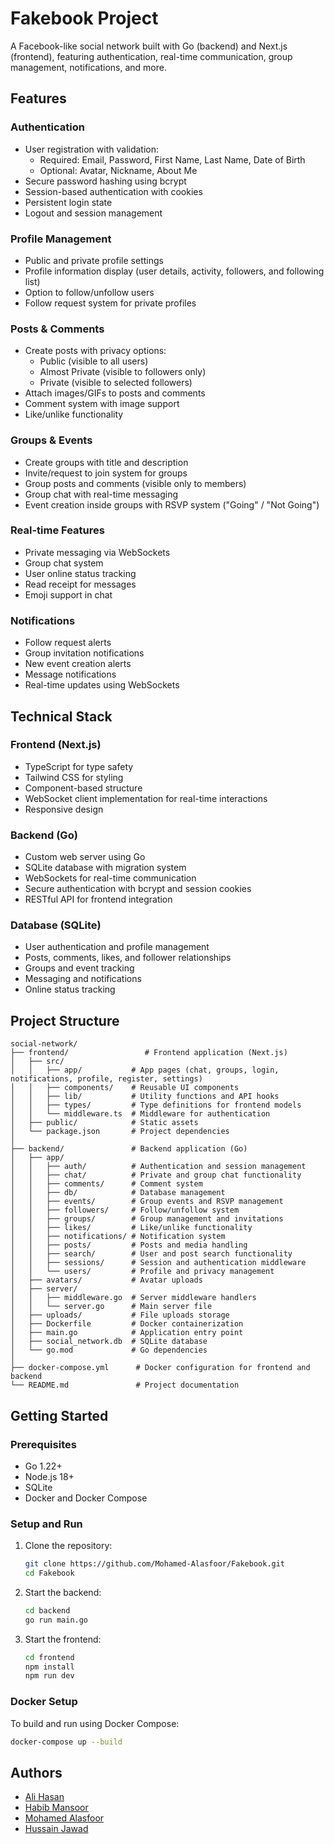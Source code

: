 # Fakebook Project

A Facebook-like social network built with Go (backend) and Next.js (frontend), featuring authentication, real-time communication, group management, notifications, and more.

## Features

### Authentication

- User registration with validation:
  - Required: Email, Password, First Name, Last Name, Date of Birth
  - Optional: Avatar, Nickname, About Me
- Secure password hashing using bcrypt
- Session-based authentication with cookies
- Persistent login state
- Logout and session management

### Profile Management

- Public and private profile settings
- Profile information display (user details, activity, followers, and following list)
- Option to follow/unfollow users
- Follow request system for private profiles

### Posts & Comments

- Create posts with privacy options:
  - Public (visible to all users)
  - Almost Private (visible to followers only)
  - Private (visible to selected followers)
- Attach images/GIFs to posts and comments
- Comment system with image support
- Like/unlike functionality

### Groups & Events

- Create groups with title and description
- Invite/request to join system for groups
- Group posts and comments (visible only to members)
- Group chat with real-time messaging
- Event creation inside groups with RSVP system ("Going" / "Not Going")

### Real-time Features

- Private messaging via WebSockets
- Group chat system
- User online status tracking
- Read receipt for messages
- Emoji support in chat

### Notifications

- Follow request alerts
- Group invitation notifications
- New event creation alerts
- Message notifications
- Real-time updates using WebSockets

## Technical Stack

### Frontend (Next.js)

- TypeScript for type safety
- Tailwind CSS for styling
- Component-based structure
- WebSocket client implementation for real-time interactions
- Responsive design

### Backend (Go)

- Custom web server using Go
- SQLite database with migration system
- WebSockets for real-time communication
- Secure authentication with bcrypt and session cookies
- RESTful API for frontend integration

### Database (SQLite)

- User authentication and profile management
- Posts, comments, likes, and follower relationships
- Groups and event tracking
- Messaging and notifications
- Online status tracking

## Project Structure

```
social-network/
├── frontend/                 # Frontend application (Next.js)
│   ├── src/
│   │   ├── app/           # App pages (chat, groups, login, notifications, profile, register, settings)
│   │   ├── components/    # Reusable UI components
│   │   ├── lib/           # Utility functions and API hooks
│   │   ├── types/         # Type definitions for frontend models
│   │   └── middleware.ts  # Middleware for authentication
│   ├── public/            # Static assets
│   └── package.json       # Project dependencies
│
├── backend/               # Backend application (Go)
│   ├── app/
│   │   ├── auth/          # Authentication and session management
│   │   ├── chat/          # Private and group chat functionality
│   │   ├── comments/      # Comment system
│   │   ├── db/            # Database management
│   │   ├── events/        # Group events and RSVP management
│   │   ├── followers/     # Follow/unfollow system
│   │   ├── groups/        # Group management and invitations
│   │   ├── likes/         # Like/unlike functionality
│   │   ├── notifications/ # Notification system
│   │   ├── posts/         # Posts and media handling
│   │   ├── search/        # User and post search functionality
│   │   ├── sessions/      # Session and authentication middleware
│   │   └── users/         # Profile and privacy management
│   ├── avatars/           # Avatar uploads
│   ├── server/
│   │   ├── middleware.go  # Server middleware handlers
│   │   └── server.go      # Main server file
│   ├── uploads/           # File uploads storage
│   ├── Dockerfile         # Docker containerization
│   ├── main.go            # Application entry point
│   ├── social_network.db  # SQLite database
│   └── go.mod             # Go dependencies
│
├── docker-compose.yml      # Docker configuration for frontend and backend
└── README.md               # Project documentation
```

## Getting Started

### Prerequisites

- Go 1.22+
- Node.js 18+
- SQLite
- Docker and Docker Compose

### Setup and Run

1. Clone the repository:

   ```bash
   git clone https://github.com/Mohamed-Alasfoor/Fakebook.git
   cd Fakebook
   ```

2. Start the backend:

   ```bash
   cd backend
   go run main.go
   ```

3. Start the frontend:
   ```bash
   cd frontend
   npm install
   npm run dev
   ```

### Docker Setup

To build and run using Docker Compose:

```bash
docker-compose up --build
```

## **Authors**

- [Ali Hasan](https://github.com/AliHJMM)
- [Habib Mansoor](https://github.com/7abib04)
- [Mohamed Alasfoor](https://github.com/Mohamed-Alasfoor)
- [Hussain Jawad](https://github.com/hujaafar)
